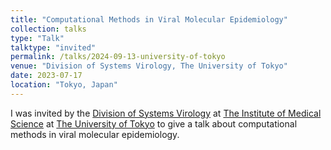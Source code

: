 ```yaml
---
title: "Computational Methods in Viral Molecular Epidemiology"
collection: talks
type: "Talk"
talktype: "invited"
permalink: /talks/2024-09-13-university-of-tokyo
venue: "Division of Systems Virology, The University of Tokyo"
date: 2023-07-17
location: "Tokyo, Japan"
---
```

I was invited by the <a href="https://www.ims.u-tokyo.ac.jp/imsut/en/lab/ggclink/section04.html" target="_blank">Division of Systems Virology</a> at <a href="https://www.ims.u-tokyo.ac.jp/imsut/en/index.html" target="_blank">The Institute of Medical Science</a> at <a href="https://www.u-tokyo.ac.jp/en/" target="_blank">The University of Tokyo</a> to give a talk about computational methods in viral molecular epidemiology.
